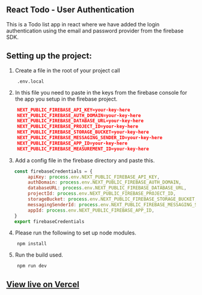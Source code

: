 ## React Todo - User Authentication

This is a Todo list app in react where we have added the login authentication using the email and password provider from the firebase SDK.

## Setting up the project:

1.  Create a file in the root of your project call
```
    .env.local
```
2. In this file you need to paste in  the keys from the firebase console for the app you setup in the firebase project.
```json
    NEXT_PUBLIC_FIREBASE_API_KEY=your-key-here
    NEXT_PUBLIC_FIREBASE_AUTH_DOMAIN=your-key-here
    NEXT_PUBLIC_FIREBASE_DATABASE_URL=your-key-here
    NEXT_PUBLIC_FIREBASE_PROJECT_ID=your-key-here
    NEXT_PUBLIC_FIREBASE_STORAGE_BUCKET=your-key-here
    NEXT_PUBLIC_FIREBASE_MESSAGING_SENDER_ID=your-key-here
    NEXT_PUBLIC_FIREBASE_APP_ID=your-key-here
    NEXT_PUBLIC_FIREBASE_MEASUREMENT_ID=your-key-here
``` 
3. Add a config file in the firebase directory and paste this.
```javascript
   const firebaseCredentials = {
        apiKey: process.env.NEXT_PUBLIC_FIREBASE_API_KEY,
        authDomain: process.env.NEXT_PUBLIC_FIREBASE_AUTH_DOMAIN,
        databaseURL: process.env.NEXT_PUBLIC_FIREBASE_DATABASE_URL,
        projectId: process.env.NEXT_PUBLIC_FIREBASE_PROJECT_ID,
        storageBucket: process.env.NEXT_PUBLIC_FIREBASE_STORAGE_BUCKET,
        messagingSenderId: process.env.NEXT_PUBLIC_FIREBASE_MESSAGING_SENDER_ID,
        appId: process.env.NEXT_PUBLIC_FIREBASE_APP_ID,
   }
   export firebaseCredentials
```
4. Please run the following to set up node modules.
```
    npm install
```
5. Run the build used.
```
    npm run dev
```

## [View live on Vercel](https://todoreact-a3-4c7x74p1l-jagriti13khanna.vercel.app/)